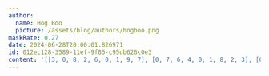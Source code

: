 ```yaml
---
author:
  name: Hog Boo
  picture: /assets/blog/authors/hogboo.png
maskRate: 0.27
date: 2024-06-28T20:00:01.826971
id: 012ec128-3589-11ef-9f85-c95db626c0e3
content: '[[3, 0, 8, 2, 6, 0, 1, 9, 7], [0, 7, 6, 4, 0, 1, 8, 2, 3], [0, 0, 2, 0, 0, 8, 5, 4, 6], [0, 0, 0, 6, 5, 2, 0, 3, 8], [4, 2, 3, 1, 8, 7, 6, 5, 9], [8, 0, 5, 0, 0, 3, 0, 7, 1], [0, 5, 0, 3, 7, 6, 0, 8, 4], [6, 3, 4, 8, 2, 9, 7, 1, 5], [0, 8, 9, 5, 1, 4, 3, 6, 0]]'
---
```


